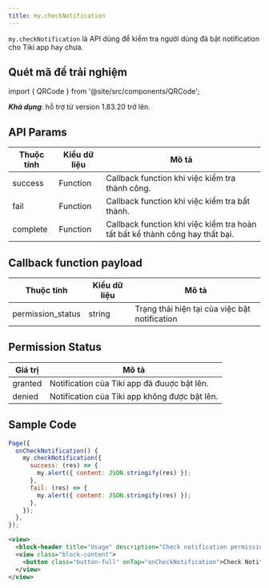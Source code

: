 ```yaml
---
title: my.checkNotification
---
```


`my.checkNotification` là API dùng để kiểm tra người dùng đã bật notification cho Tiki app hay chưa.


## Quét mã để trải nghiệm

import { QRCode } from '@site/src/components/QRCode';

<QRCode page="pages/api/check-notification/index" />


***Khả dụng***: hỗ trợ từ version 1.83.20 trở lên.

## API Params

| Thuộc tính | Kiểu dữ liệu | Mô tả                                                                        |
| ---------- | ------------ | ---------------------------------------------------------------------------- |
| success    | Function     | Callback function khi việc kiểm tra thành công.                              |
| fail       | Function     | Callback function khi việc kiểm tra bất thành.                               |
| complete   | Function     | Callback function khi việc kiểm tra hoàn tất bất kể thành công hay thất bại. |

## Callback function payload

| Thuộc tính        | Kiểu dữ liệu | Mô tả                                         |
| ----------------- | ------------ | --------------------------------------------- |
| permission_status | string       | Trạng thái hiện tại của việc bật notification |

## Permission Status

| Giá trị | Mô tả                                         |
| ------- | --------------------------------------------- |
| granted | Notification của Tiki app đã đuuợc bật lên.   |
| denied  | Notification của Tiki app không được bật lên. |


## Sample Code

```js title=index.js
Page({
  onCheckNotification() {
    my.checkNotification({
      success: (res) => {
        my.alert({ content: JSON.stringify(res) });
      },
      fail: (res) => {
        my.alert({ content: JSON.stringify(res) });
      },
    });
  },
});
```

```xml title=index.txml
<view>
  <block-header title="Usage" description="Check notification permission on device" />
  <view class="block-content">
    <button class="button-full" onTap="onCheckNotification">Check Notification Permission</button>
  </view>
</view>
```

